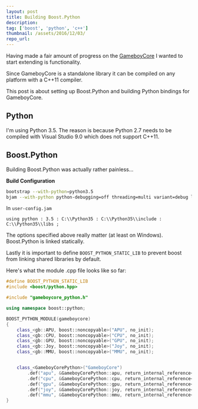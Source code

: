 ```yaml
---
layout: post
title: Building Boost.Python
description:
tag: ['boost', 'python', 'c++']
thumbnail: /assets/2016/12/03/
repo_url:
---
```



Having made a fair amount of progress on the [GameboyCore](https://github.com/nnarain/) I wanted to start extending is functionality.

Since GameboyCore is a standalone library it can be compiled on any platform with a C++11 compiler.

This post is about setting up Boost.Python and building Python bindings for GameboyCore.


Python
------

I'm using Python 3.5. The reason is because Python 2.7 needs to be compiled with Visual Studio 9.0 which does not support C++11.

Boost.Python
------------

Building Boost.Python was actually rather painless...

**Build Configuration**

```bash
bootstrap --with-python=python3.5
bjam --with-python python-debugging=off threading=multi variant=debug link=static stage
```

In `user-config.jam`

```jam
using python : 3.5 : C:\\Python35 : C:\\Python35\\include : C:\\Python35\\libs ;
```

The options specified above really matter (at least on Windows). Boost.Python is linked statically.

Lastly it is important to define `BOOST_PYTHON_STATIC_LIB` to prevent boost from linking shared libraries by default.

Here's what the module .cpp file looks like so far:

```c++
#define BOOST_PYTHON_STATIC_LIB
#include <boost/python.hpp>

#include "gameboycore_python.h"

using namespace boost::python;

BOOST_PYTHON_MODULE(gameboycore)
{
    class_<gb::APU, boost::noncopyable>("APU", no_init);
    class_<gb::CPU, boost::noncopyable>("CPU", no_init);
    class_<gb::GPU, boost::noncopyable>("GPU", no_init);
    class_<gb::Joy, boost::noncopyable>("Joy", no_init);
    class_<gb::MMU, boost::noncopyable>("MMU", no_init);


    class_<GameboyCorePython>("GameboyCore")
        .def("apu", &GameboyCorePython::apu, return_internal_reference<>())
        .def("cpu", &GameboyCorePython::cpu, return_internal_reference<>())
        .def("gpu", &GameboyCorePython::gpu, return_internal_reference<>())
        .def("joy", &GameboyCorePython::joy, return_internal_reference<>())
        .def("mmu", &GameboyCorePython::mmu, return_internal_reference<>());
}
```
